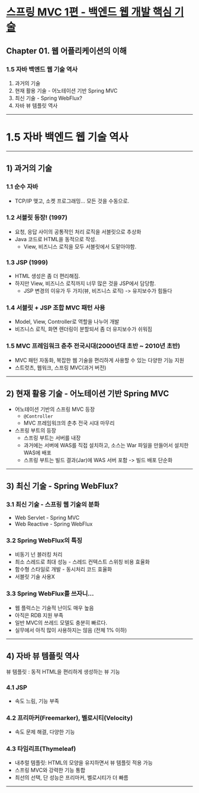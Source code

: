 # <a href = "../README.md" target="_blank">스프링 MVC 1편 - 백엔드 웹 개발 핵심 기술</a>
## Chapter 01. 웹 어플리케이션의 이해
### 1.5 자바 백엔드 웹 기술 역사
1) 과거의 기술
2) 현재 활용 기술 - 어노테이션 기반 Spring MVC
3) 최신 기술 - Spring WebFlux?
4) 자바 뷰 템플릿 역사

---

# 1.5 자바 백엔드 웹 기술 역사

---

## 1) 과거의 기술

### 1.1 순수 자바
- TCP/IP 맺고, 소켓 프로그래밍... 모든 것을 수동으로.

### 1.2 서블릿 등장! (1997)
- 요청, 응답 사이의 공통적인 처리 로직을 서블릿으로 추상화
- Java 코드로 HTML을 동적으로 작성. 
  - View, 비즈니스 로직을 모두 서블릿에서 도맡아야함.

### 1.3 JSP (1999)
- HTML 생성은 좀 더 편리해짐.
- 하지만 View, 비즈니스 로직까지 너무 많은 것을 JSP에서 담당함.
  - JSP 변경의 이유가 두 가지(뷰, 비즈니스 로직) -> 유지보수가 힘들다

### 1.4 서블릿 + JSP 조합 MVC 패턴 사용
- Model, View, Controller로 역할을 나누어 개발
- 비즈니스 로직, 화면 렌더링이 분할되서 좀 더 유지보수가 쉬워짐

### 1.5 MVC 프레임워크 춘추 전국시대(2000년대 초반 ~ 2010년 초반)
- MVC 패턴 자동화, 복잡한 웹 기술을 편리하게 사용할 수 있는 다양한 기능 지원
- 스트럿츠, 웹워크, 스프링 MVC(과거 버전)

---

## 2) 현재 활용 기술 - 어노테이션 기반 Spring MVC
- 어노테이션 기반의 스프링 MVC 등장 
  - `@Controller`
  - MVC 프레임워크의 춘추 전국 시대 마무리 
- 스프링 부트의 등장
  - 스프링 부트는 서버를 내장 
  - 과거에는 서버에 WAS를 직접 설치하고, 소스는 War 파일을 만들어서 설치한 WAS에 배포 
  - 스프링 부트는 빌드 결과(Jar)에 WAS 서버 포함 -> 빌드 배포 단순화

---

## 3) 최신 기술 - Spring WebFlux?

### 3.1 최신 기술 - 스프링 웹 기술의 분화
- Web Servlet - Spring MVC
- Web Reactive - Spring WebFlux

### 3.2 Spring WebFlux의 특징
- 비동기 넌 블러킹 처리
- 최소 스레드로 최대 성능 - 스레드 컨텍스트 스위칭 비용 효율화
- 함수형 스타일로 개발 - 동시처리 코드 효율화
- 서블릿 기술 사용X

### 3.3 Spring WebFlux를 쓰자니...
- 웹 플럭스는 기술적 난이도 매우 높음
- 아직은 RDB 지원 부족
- 일반 MVC의 쓰레드 모델도 충분히 빠르다.
- 실무에서 아직 많이 사용하지는 않음 (전체 1% 이하)

---

## 4) 자바 뷰 템플릿 역사
뷰 템플릿 : 동적 HTML을 편리하게 생성하는 뷰 기능

### 4.1 JSP
- 속도 느림, 기능 부족

### 4.2 프리마커(Freemarker), 벨로시티(Velocity)
- 속도 문제 해결, 다양한 기능

### 4.3 타임리프(Thymeleaf)
- 내추럴 템플릿: HTML의 모양을 유지하면서 뷰 템플릿 적용 가능
- 스프링 MVC와 강력한 기능 통합
- 최선의 선택, 단 성능은 프리마커, 벨로시티가 더 빠름

---
